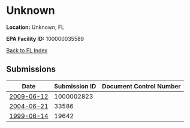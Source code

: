 # Unknown

**Location:** Unknown, FL

**EPA Facility ID:** 100000035589

[Back to FL Index](../../index.md)

## Submissions

| Date | Submission ID | Document Control Number |
|------|--------------|-------------------------|
| [2009-06-12](submissions/1000002823.md) | 1000002823 |  |
| [2004-06-21](submissions/33586.md) | 33586 |  |
| [1999-06-14](submissions/19642.md) | 19642 |  |
